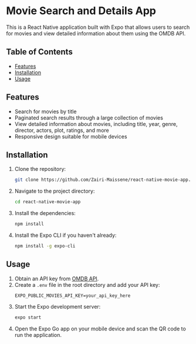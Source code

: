 # Movie Search and Details App

This is a React Native application built with Expo that allows users to search for movies and view detailed information about them using the OMDB API.

## Table of Contents

- [Features](#features)
- [Installation](#installation)
- [Usage](#usage)

## Features

- Search for movies by title
- Paginated search results through a large collection of movies
- View detailed information about movies, including title, year, genre, director, actors, plot, ratings, and more
- Responsive design suitable for mobile devices

## Installation

1. Clone the repository:
    ```bash
    git clone https://github.com/Zairi-Maissene/react-native-movie-app.git
    ```
2. Navigate to the project directory:
    ```bash
    cd react-native-movie-app
    ```
3. Install the dependencies:
    ```bash
    npm install
    ```
4. Install the Expo CLI if you haven't already:
    ```bash
    npm install -g expo-cli
    ```

## Usage

1. Obtain an API key from [OMDB API](http://www.omdbapi.com/apikey.aspx).
2. Create a `.env` file in the root directory and add your API key:
    ```plaintext
    EXPO_PUBLIC_MOVIES_API_KEY=your_api_key_here
    ```
3. Start the Expo development server:
    ```bash
    expo start
    ```
4. Open the Expo Go app on your mobile device and scan the QR code to run the application.

